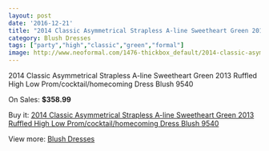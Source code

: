 ```yaml
---
layout: post
date: '2016-12-21'
title: "2014 Classic Asymmetrical Strapless A-line Sweetheart Green 2013 Ruffled High Low Prom/cocktail/homecoming Dress Blush 9540"
category: Blush Dresses
tags: ["party","high","classic","green","formal"]
image: http://www.neoformal.com/1476-thickbox_default/2014-classic-asymmetrical-strapless-a-line-sweetheart-green-2013-ruffled-high-low-prom-cocktail-homecoming-dress-blush-9540.jpg
---
```

2014 Classic Asymmetrical Strapless A-line Sweetheart Green 2013 Ruffled High Low Prom/cocktail/homecoming Dress Blush 9540

On Sales: **$358.99**
<a href="https://www.neoformal.com/en/blush-dresses/532-2014-classic-asymmetrical-strapless-a-line-sweetheart-green-2013-ruffled-high-low-prom-cocktail-homecoming-dress-blush-9540.html"><amp-img layout="responsive" width="600" height="600" src="//www.neoformal.com/1476-thickbox_default/2014-classic-asymmetrical-strapless-a-line-sweetheart-green-2013-ruffled-high-low-prom-cocktail-homecoming-dress-blush-9540.jpg" alt="2014 Classic Asymmetrical Strapless A-line Sweetheart Green 2013 Ruffled High Low Prom/cocktail/homecoming Dress Blush 9540 0" /></a>
<a href="https://www.neoformal.com/en/blush-dresses/532-2014-classic-asymmetrical-strapless-a-line-sweetheart-green-2013-ruffled-high-low-prom-cocktail-homecoming-dress-blush-9540.html"><amp-img layout="responsive" width="600" height="600" src="//www.neoformal.com/1477-thickbox_default/2014-classic-asymmetrical-strapless-a-line-sweetheart-green-2013-ruffled-high-low-prom-cocktail-homecoming-dress-blush-9540.jpg" alt="2014 Classic Asymmetrical Strapless A-line Sweetheart Green 2013 Ruffled High Low Prom/cocktail/homecoming Dress Blush 9540 1" /></a>

Buy it: [2014 Classic Asymmetrical Strapless A-line Sweetheart Green 2013 Ruffled High Low Prom/cocktail/homecoming Dress Blush 9540](https://www.neoformal.com/en/blush-dresses/532-2014-classic-asymmetrical-strapless-a-line-sweetheart-green-2013-ruffled-high-low-prom-cocktail-homecoming-dress-blush-9540.html "2014 Classic Asymmetrical Strapless A-line Sweetheart Green 2013 Ruffled High Low Prom/cocktail/homecoming Dress Blush 9540")

View more: [Blush Dresses](https://www.neoformal.com/en/7-blush-dresses "Blush Dresses")